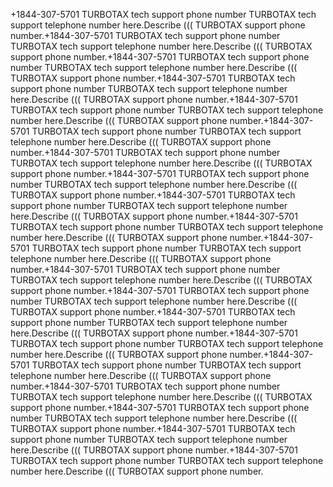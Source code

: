 \+1844-307-5701 TURBOTAX tech support phone number TURBOTAX tech support
telephone number here.Describe ((( TURBOTAX support phone
number.+1844-307-5701 TURBOTAX tech support phone number TURBOTAX tech
support telephone number here.Describe ((( TURBOTAX support phone
number.+1844-307-5701 TURBOTAX tech support phone number TURBOTAX tech
support telephone number here.Describe ((( TURBOTAX support phone
number.+1844-307-5701 TURBOTAX tech support phone number TURBOTAX tech
support telephone number here.Describe ((( TURBOTAX support phone
number.+1844-307-5701 TURBOTAX tech support phone number TURBOTAX tech
support telephone number here.Describe ((( TURBOTAX support phone
number.+1844-307-5701 TURBOTAX tech support phone number TURBOTAX tech
support telephone number here.Describe ((( TURBOTAX support phone
number.+1844-307-5701 TURBOTAX tech support phone number TURBOTAX tech
support telephone number here.Describe ((( TURBOTAX support phone
number.+1844-307-5701 TURBOTAX tech support phone number TURBOTAX tech
support telephone number here.Describe ((( TURBOTAX support phone
number.+1844-307-5701 TURBOTAX tech support phone number TURBOTAX tech
support telephone number here.Describe ((( TURBOTAX support phone
number.+1844-307-5701 TURBOTAX tech support phone number TURBOTAX tech
support telephone number here.Describe ((( TURBOTAX support phone
number.+1844-307-5701 TURBOTAX tech support phone number TURBOTAX tech
support telephone number here.Describe ((( TURBOTAX support phone
number.+1844-307-5701 TURBOTAX tech support phone number TURBOTAX tech
support telephone number here.Describe ((( TURBOTAX support phone
number.+1844-307-5701 TURBOTAX tech support phone number TURBOTAX tech
support telephone number here.Describe ((( TURBOTAX support phone
number.+1844-307-5701 TURBOTAX tech support phone number TURBOTAX tech
support telephone number here.Describe ((( TURBOTAX support phone
number.+1844-307-5701 TURBOTAX tech support phone number TURBOTAX tech
support telephone number here.Describe ((( TURBOTAX support phone
number.+1844-307-5701 TURBOTAX tech support phone number TURBOTAX tech
support telephone number here.Describe ((( TURBOTAX support phone
number.+1844-307-5701 TURBOTAX tech support phone number TURBOTAX tech
support telephone number here.Describe ((( TURBOTAX support phone
number.+1844-307-5701 TURBOTAX tech support phone number TURBOTAX tech
support telephone number here.Describe ((( TURBOTAX support phone
number.+1844-307-5701 TURBOTAX tech support phone number TURBOTAX tech
support telephone number here.Describe ((( TURBOTAX support phone
number.+1844-307-5701 TURBOTAX tech support phone number TURBOTAX tech
support telephone number here.Describe ((( TURBOTAX support phone
number.
